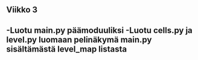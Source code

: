 ## Viikko 3

-Luotu main.py päämoduuliksi
-Luotu cells.py ja level.py luomaan pelinäkymä main.py sisältämästä level_map listasta
-